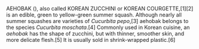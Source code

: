 AEHOBAK (), also called KOREAN ZUCCHINI or KOREAN COURGETTE,[1][2] is an edible, green to yellow-green summer squash. Although nearly all summer squashes are varieties of _Cucurbita pepo_,[3] aehobak belongs to the species _Cucurbita moschata_.[4] Commonly used in Korean cuisine, an _aehobak_ has the shape of zucchini, but with thinner, smoother skin, and more delicate flesh.[5] It is usually sold in shrink-wrapped plastic.[6]
